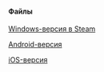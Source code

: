 #### Файлы
[Windows-версия в Steam](http://store.steampowered.com/app/297000/?l=russian)

[Android-версия](https://play.google.com/store/apps/details?id=com.ubisoft.mightandmagic.heroesiii)

[iOS-версия](https://itunes.apple.com/ru/app/heroes-might-magic-iii-hd/id882687823?l=en&mt=8)